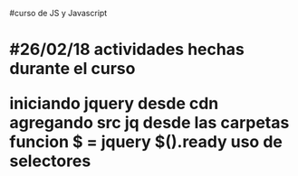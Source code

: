#curso de JS y Javascript <h1>
#26/02/18
actividades hechas durante el curso

iniciando jquery desde cdn
agregando src jq desde las carpetas
funcion $ = jquery
$().ready
uso de selectores
